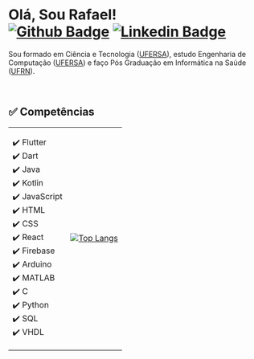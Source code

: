 # Olá, Sou Rafael! <br> [![Github Badge](https://img.shields.io/badge/-Github-000?style=flat-square&logo=Github&logoColor=white&link=https://github.com/RafaAbranttes)](https://github.com/RafaAbranttes) <ls> [![Linkedin Badge](https://img.shields.io/badge/-LinkedIn-blue?style=flat-square&logo=Linkedin&logoColor=white&link=https://www.linkedin.com/in/rafael-a-186b681a1/)](https://www.linkedin.com/in/rafael-a-186b681a1/)

Sou formado em Ciência e Tecnologia ([UFERSA](https://ufersa.edu.br/)), estudo Engenharia de Computação ([UFERSA](https://ufersa.edu.br/)) e faço Pós Graduação em Informática na Saúde ([UFRN](https://www.ufrn.br/)). 

<br>

## ✅ Competências 

<table align = "center" border = 0px>

<tr>
<td border = 0px>

<div > 

✔️ Flutter<br>
✔️ Dart<br>
✔️ Java<br>
✔️ Kotlin<br>
✔️ JavaScript<br>
✔️ HTML<br>
✔️ CSS<br>
✔️ React<br>
✔️ Firebase<br>
✔️ Arduino<br>
✔️ MATLAB<br>
✔️ C<br>
✔️ Python<br>
✔️ SQL<br>
✔️ VHDL<br>
  
</div>  

</td>



<td border = 0px>

<div> 


[![Top Langs](https://github-readme-stats.vercel.app/api/top-langs/?username=RafaAbranttes&count_private=true&layout=compact&theme=radical&bg_color=30,0d0d0d,191919&title_color=fff&text_color=fff&icon_color=79ff97)](https://github.com/anuraghazra/github-readme-stats)
</div>  

</td>

</tr>




</table>

